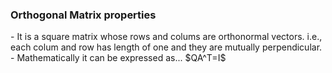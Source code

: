 <h3>Orthogonal Matrix properties</h3>
- It is a square matrix whose rows and colums are orthonormal vectors. i.e., each colum and row has length of one and they are mutually perpendicular.
- Mathematically it can be expressed as...   
 $QA^T=I$

